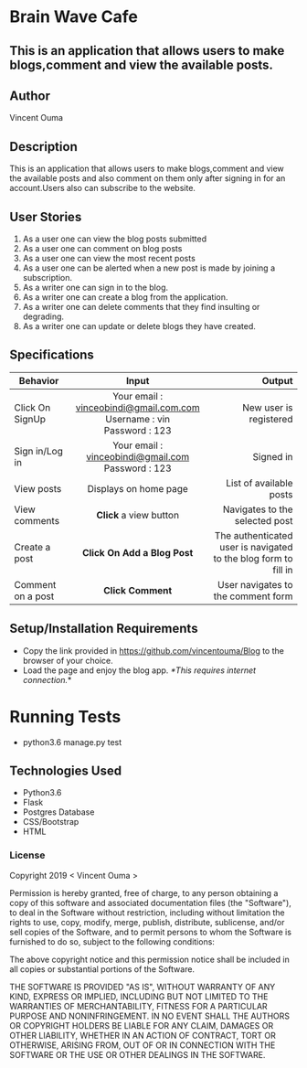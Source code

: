 # Brain Wave Cafe
## This is an application that allows users to make blogs,comment and view the  available posts.


## Author
Vincent Ouma

## Description
This is an application that allows users to make blogs,comment and view the  available posts and also comment on them only after signing in for an account.Users also can subscribe to the website.

## User Stories
1. As a user one can view the blog posts submitted
2. As a user one can comment on blog posts
3. As a user one can view the most recent posts
4. As a user one can be alerted when a new post is made by joining a subscription.
5. As a writer one can sign in to the blog.
6. As a writer one can create a blog from the application.
7. As a writer one can delete comments that they find insulting or degrading.
8. As a writer one can update or delete blogs they have created.
## Specifications
| Behavior        | Input           | Output  |
| ------------- |:-------------:| -----:|
| Click On SignUp | Your email : vinceobindi@gmail.com.com <br> Username : vin <br> Password : 123 | New user is registered |
| Sign in/Log in | Your email : vinceobindi@gmail.com <br> Password : 123 | Signed in |
| View posts | Displays on home page | List of available posts |
| View comments | **Click** a view button | Navigates to the selected post |
| Create a post | **Click On Add a Blog Post** | The authenticated user is navigated to the blog form to fill in |
| Comment on a post | **Click Comment** | User navigates to the comment form  |

## Setup/Installation Requirements

* Copy the link provided in  https://github.com/vincentouma/Blog to the browser of your choice.
* Load the page and enjoy the blog app.
_*This requires internet connection._*

# Running Tests
* python3.6 manage.py test



## Technologies Used
- Python3.6
- Flask
- Postgres Database
- CSS/Bootstrap
- HTML

### License

Copyright 2019 < Vincent Ouma >

Permission is hereby granted, free of charge, to any person obtaining a copy of this software and associated documentation files (the "Software"), to deal in the Software without restriction, including without limitation the rights to use, copy, modify, merge, publish, distribute, sublicense, and/or sell copies of the Software, and to permit persons to whom the Software is furnished to do so, subject to the following conditions:

The above copyright notice and this permission notice shall be included in all copies or substantial portions of the Software.

THE SOFTWARE IS PROVIDED "AS IS", WITHOUT WARRANTY OF ANY KIND, EXPRESS OR IMPLIED, INCLUDING BUT NOT LIMITED TO THE WARRANTIES OF MERCHANTABILITY, FITNESS FOR A PARTICULAR PURPOSE AND NONINFRINGEMENT. IN NO EVENT SHALL THE AUTHORS OR COPYRIGHT HOLDERS BE LIABLE FOR ANY CLAIM, DAMAGES OR OTHER LIABILITY, WHETHER IN AN ACTION OF CONTRACT, TORT OR OTHERWISE, ARISING FROM, OUT OF OR IN CONNECTION WITH THE SOFTWARE OR THE USE OR OTHER DEALINGS IN THE SOFTWARE.

